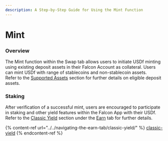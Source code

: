 ```yaml
---
description: A Step-by-Step Guide for Using the Mint Function
---
```


# Mint

### **Overview**

The Mint function within the Swap tab allows users to initiate USDf minting using existing deposit assets in their Falcon Account as collateral. Users can mint USDf with range of stablecoins and non-stablecoin assets.\
Refer to the [Supported Assets](../../../../supported-assets.md) section for further details on eligible deposit assets.

### **Staking**

After verification of a successful mint, users are encouraged to participate in staking and other yield features within the Falcon App with their USDf.\
Refer to the [Classic Yield](../../navigating-the-earn-tab/classic-yield/) section under the [Earn](../../navigating-the-earn-tab/) tab for further details.

{% content-ref url="../../navigating-the-earn-tab/classic-yield/" %}
[classic-yield](../../navigating-the-earn-tab/classic-yield/)
{% endcontent-ref %}
